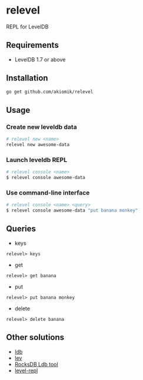 # relevel
REPL for LevelDB

## Requirements

* LevelDB 1.7 or above

## Installation

```bash
go get github.com/akiomik/relevel
```

## Usage

### Create new leveldb data

```bash
# relevel new <name>
relevel new awesome-data
```

### Launch leveldb REPL

```bash
# relevel console <name>
$ relevel console awesome-data
```

### Use command-line interface

```bash
# relevel console <name> <query>
$ relevel console awesome-data "put banana monkey"
```

## Queries

* keys

```
relevel> keys
```

* get <key>

```
relevel> get banana
```

* put <key> <value>

```
relevel> put banana monkey
```

* delete <key>

```
relevel> delete banana
```

## Other solutions
* [ldb](https://github.com/hij1nx/ldb)
* [lev](https://github.com/hij1nx/lev)
* [RocksDB Ldb tool](https://github.com/facebook/rocksdb/wiki/Ldb-Tool)
* [level-repl](https://github.com/lapwinglabs/leveldb-repl)
